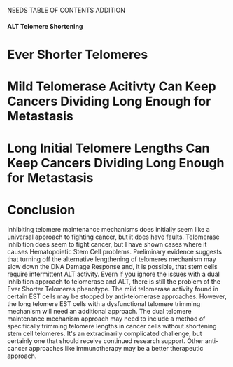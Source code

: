 NEEDS TABLE OF CONTENTS ADDITION
<a name="ALT_Telomere_Shortening"></a>
#### ALT Telomere Shortening

<a name="Ever_Shorter_Telomeres"></a>
# Ever Shorter Telomeres




<a name="Mild_Telomerase_Activity"></a>
# Mild Telomerase Acitivty Can Keep Cancers Dividing Long Enough for Metastasis


<a name="Long_Initial_Telomere_Lengths"></a>
# Long Initial Telomere Lengths Can Keep Cancers Dividing Long Enough for Metastasis



<a name="Conclusion"></a>
# Conclusion
Inhibiting telomere maintenance mechanisms does initially seem like a universal approach to fighting cancer, but it does have faults. Telomerase inhibition does seem to fight cancer, but I have shown cases where it causes Hematopoietic Stem Cell problems. Preliminary evidence suggests that turning off the alternative lengthening of telomeres mechanism may slow down the DNA Damage Response and, it is possible, that stem cells require intermittent ALT activity. Evern if you ignore the issues with a dual inhibition approach to telomerase and ALT, there is still the problem of the Ever Shorter Telomeres phenotype. The mild telomerase activity found in certain EST cells may be stopped by anti-telomerase approaches. However, the long telomere EST cells with a dysfunctional telomere trimming mechanism will need an additional approach. The dual telomere maintenance mechanism approach may need to include a method of specifically trimming telomere lengths in cancer cells without shortening stem cell telomeres. It's an extradinarily complicated challenge, but certainly one that should receive continued research support. Other anti-cancer approaches like immunotherapy may be a better therapeutic approach.
